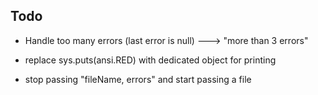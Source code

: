 Todo
----
* Handle too many errors (last error is null)
   ---> "more than 3 errors"

* replace sys.puts(ansi.RED) with dedicated object for printing

* stop passing "fileName, errors" and start passing a file

